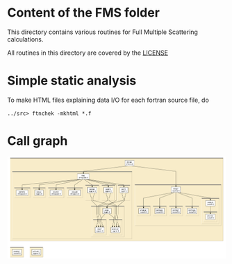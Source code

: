 
# Content of the FMS folder

This directory contains various routines for Full Multiple Scattering
calculations.

All routines in this directory are covered by the [LICENSE](../HEADERS/license.h)

# Simple static analysis

To make HTML files explaining data I/O for each fortran source file, do

	../src> ftnchek -mkhtml *.f

# Call graph

![call graph for the FMS folder](tree/FMS.png)
